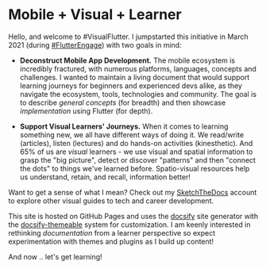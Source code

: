 # Mobile + Visual + Learner

Hello, and welcome to #VisualFlutter. I jumpstarted this initiative in March 2021 (during [#FlutterEngage](https://events.flutter.dev/engage/schedule)) with two goals in mind:

 * **Deconstruct Mobile App Development.** The mobile ecosystem is incredibly fractured, with numerous platforms, languages, concepts and challenges. I wanted to maintain a living document that would support learning journeys for beginners and experienced devs alike, as they navigate the ecosystem, tools, technologies and community. The goal is to describe _general concepts_ (for breadth) and then showcase _implementation_ using Flutter (for depth).

 * **Support Visual Learners' Journeys.** When it comes to learning something new, we all have different ways of doing it. We read/write (articles), listen (lectures) and do hands-on activities (kinesthetic). And 65% of us are _visual_ learners - we use visual and spatial information to grasp the "big picture", detect or discover "patterns" and then "connect the dots" to things we've learned before. Spatio-visual resources help us understand, retain, and recall, information better!

Want to get a sense of what I mean? Check out my [SketchTheDocs](https://twitter.com/sketchthedocs) account to explore other visual guides to tech and career development. 

This site is hosted on GitHub Pages and uses the [docsify](https://docsify.js.org/#/) site generator with the [docsify-themeable](https://jhildenbiddle.github.io/docsify-themeable/#/) system for customization. I am keenly interested in rethinking _documentation_ from a learner perspective so expect experimentation with themes and plugins as I build up content!

And now .. let's get learning!
